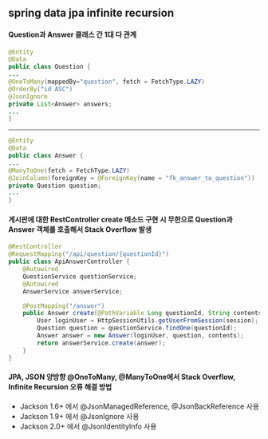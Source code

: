 ## spring data jpa infinite recursion

#### Question과 Answer 클래스 간 1대 다 관계

~~~java
@Entity
@Data
public class Question {
...
@OneToMany(mappedBy="question", fetch = FetchType.LAZY)
@OrderBy("id ASC")
@JsonIgnore
private List<Answer> answers;
...
}
~~~
----
~~~java
@Entity
@Data
public class Answer {
...
@ManyToOne(fetch = FetchType.LAZY)
@JoinColumn(foreignKey = @ForeignKey(name = "fk_answer_to_question"))
private Question question;
...
}
~~~

#### 게시판에 대한 RestController create 메소드 구현 시 무한으로 Question과 Answer 객체를 호출해서 Stack Overflow 발생

~~~java
@RestController
@RequestMapping("/api/question/{questionId}")
public class ApiAnswerController {
    @Autowired
    QuestionService questionService;
    @Autowired
    AnswerService answerService;

    @PostMapping("/answer")
    public Answer create(@PathVariable Long questionId, String contents, HttpSession session) {
        User loginUser = HttpSessionUtils.getUserFromSession(session);
        Question question = questionService.findOne(questionId);
        Answer answer = new Answer(loginUser, question, contents);
        return answerService.create(answer);
    }
}
~~~

#### JPA, JSON 양방향 @OneToMany, @ManyToOne에서 Stack Overflow, Infinite Recursion 오류 해결 방법
- Jackson 1.6+ 에서 @JsonManagedReference, @JsonBackReference 사용
- Jackson 1.9+ 에서 @JsonIgnore 사용
- Jackson 2.0+ 에서 @JsonIdentityInfo 사용